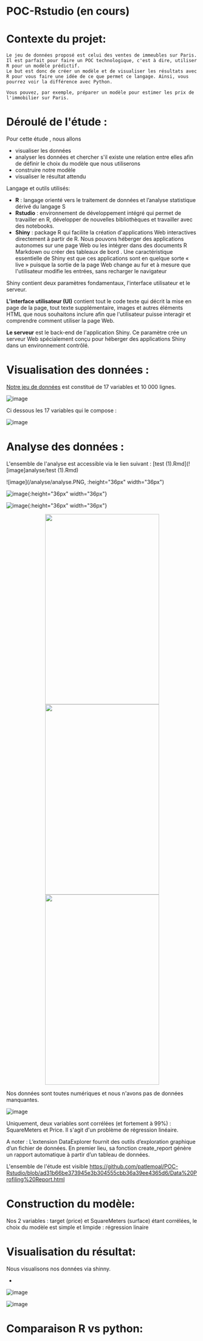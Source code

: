 # POC-Rstudio (en cours)


# Contexte du projet: 


```
Le jeu de données proposé est celui des ventes de immeubles sur Paris. Il est parfait pour faire un POC technologique, c'est à dire, utiliser R pour un modèle prédictif. 
Le but est donc de créer un modèle et de visualiser les résultats avec R pour vous faire une idée de ce que permet ce langage. Ainsi, vous pourrez voir la différence avec Python.

Vous pouvez, par exemple, préparer un modèle pour estimer les prix de l'immobilier sur Paris.
```



# Déroulé de l'étude :

Pour cette étude , nous allons
-   visualiser les données
-   analyser les données  et chercher s'il existe une relation entre elles afin de définir le choix du modèle que nous utiliserons
-   construire notre modèle
-   visualiser le résultat attendu

Langage et  outils utilisés:

  - **R** : langage orienté vers le traitement de données et l’analyse statistique dérivé du langage S
  - **Rstudio** : environnement de développement intégré qui permet de travailler en R, développer de nouvelles bibliothèques et travailler avec des notebooks.
  - **Shiny** : package R qui facilite la création d'applications Web interactives directement à partir de R. Nous pouvons héberger des applications autonomes sur une page Web ou les intégrer dans des documents R Markdown ou créer des tableaux de bord . Une caractéristique essentielle de Shiny est que ces applications sont en quelque sorte « live » puisque la sortie de la page Web change au fur et à mesure que l'utilisateur modifie les entrées, sans recharger le navigateur
  
  Shiny contient deux paramètres fondamentaux, l'interface utilisateur et le serveur. 

  **L'interface utilisateur (UI)** contient tout le code texte qui décrit la mise en page de la page, tout texte supplémentaire, images et autres éléments HTML que nous          souhaitons inclure afin que l'utilisateur puisse interagir et comprendre comment utiliser la page Web. 

  **Le serveur** est le back-end de l'application Shiny. Ce paramètre crée un serveur Web spécialement conçu pour héberger des applications Shiny dans un environnement contrôlé.







# Visualisation des données :

[Notre jeu de données](https://github.com/patlemoal/POC-Rstudio/blob/85bb579e5cfce50edbea83fba3d632287ca51d1c/data/prices.csv) est constitué de  17 variables et 10 000 lignes. 

![image](analyse/donnees.PNG)

Ci dessous les 17 variables qui le compose :

![image](analyse/variable.PNG)




# Analyse des données :

L'ensemble de l'analyse est accessible via le lien suivant : [test (1).Rmd](![image]analyse/test (1).Rmd)

![image](/analyse/analyse.PNG, :height="36px" width="36px")

![image](/analyse/donnesmanquantes.PNG){:height="36px" width="36px"}

![image](/analyse/correlation.PNG){:height="36px" width="36px"}

<p align="center">
  <img src="/analyse/analyse.PNG" width="300" height="500">
  <img src="/analyse/donnesmanquantes.PNG" width="300" height="500">
  <img src="/analyse/correlation.PNG" width="300" height="500">
</p>


Nos données sont toutes numériques et nous n'avons pas de données manquantes.


![image](analyse/grapcorel.PNG)


Uniquement, deux variables sont corrélées (et fortement à 99%) : 
  SquareMeters et Price. 
Il s'agit d'un problème de régression linéaire.

A noter : 
L’extension DataExplorer fournit des outils d’exploration graphique d’un fichier de données. En premier lieu, sa fonction create_report génère un rapport automatique à partir d’un tableau de données.

L'ensemble de l'étude est visible https://github.com/patlemoal/POC-Rstudio/blob/ad31b66be373945e3b304555cbb36a39ee4365d6/Data%20Profiling%20Report.html



# Construction du modèle: 


Nos 2 variables :  target (price) et  SquareMeters (surface) étant corrélées, le choix du modèle est simple et limpide : régression linaire





# Visualisation du résultat:

Nous visualisons nos données via shinny.



  - 


![image](resultat/tableau.PNG)


![image](resultat/prediction.PNG)




# Comparaison R vs python:







